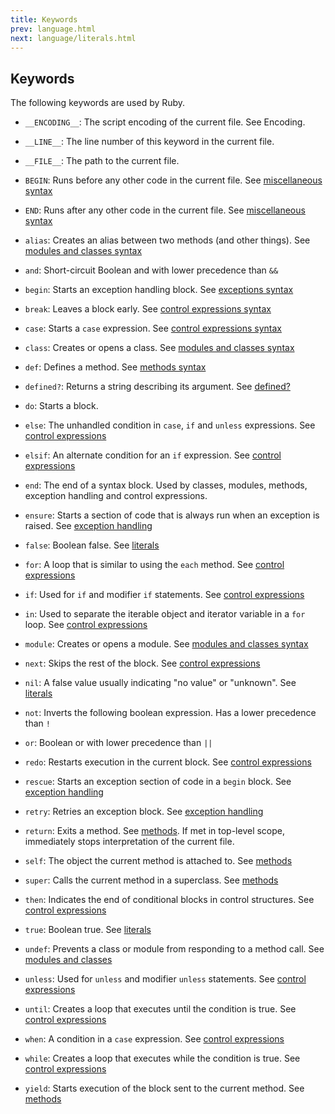 ```yaml
---
title: Keywords
prev: language.html
next: language/literals.html
---
```


## Keywords[](#keywords)

The following keywords are used by Ruby.

* `__ENCODING__`: The script encoding of the current file. See
  Encoding.

* `__LINE__`: The line number of this keyword in the current file.

* `__FILE__`: The path to the current file.

* `BEGIN`: Runs before any other code in the current file. See
  [miscellaneous syntax](/language/misc.md)

* `END`: Runs after any other code in the current file. See
  [miscellaneous syntax](/language/misc.md)

* `alias`: Creates an alias between two methods (and other things). See
  [modules and classes syntax](/language/modules-classes.md)

* `and`: Short-circuit Boolean and with lower precedence than `&&`

* `begin`: Starts an exception handling block. See [exceptions
  syntax](/language/exceptions.md)

* `break`: Leaves a block early. See [control expressions
  syntax](/language/control-expressions.md)

* `case`: Starts a `case` expression. See [control expressions
  syntax](/language/control-expressions.md)

* `class`: Creates or opens a class. See [modules and classes
  syntax](/language/modules-classes.md)

* `def`: Defines a method. See [methods
  syntax](/language/methods-def.md)

* `defined?`: Returns a string describing its argument. See
  [defined?](../language.md#defined)

* `do`: Starts a block.

* `else`: The unhandled condition in `case`, `if` and `unless`
  expressions. See [control
  expressions](/language/control-expressions.md)

* `elsif`: An alternate condition for an `if` expression. See [control
  expressions](/language/control-expressions.md)

* `end`: The end of a syntax block. Used by classes, modules, methods,
  exception handling and control expressions.

* `ensure`: Starts a section of code that is always run when an
  exception is raised. See [exception handling](/language/exceptions.md)

* `false`: Boolean false. See [literals](/language/literals.md)

* `for`: A loop that is similar to using the `each` method. See
  [control expressions](/language/control-expressions.md)

* `if`: Used for `if` and modifier `if` statements. See [control
  expressions](/language/control-expressions.md)

* `in`: Used to separate the iterable object and iterator variable in a
  `for` loop. See [control
  expressions](/language/control-expressions.md)

* `module`: Creates or opens a module. See [modules and classes
  syntax](/language/modules-classes.md)

* `next`: Skips the rest of the block. See [control
  expressions](/language/control-expressions.md)

* `nil`: A false value usually indicating "no value" or "unknown". See
  [literals](/language/literals.md)

* `not`: Inverts the following boolean expression. Has a lower
  precedence than `!`

* `or`: Boolean or with lower precedence than `||`

* `redo`: Restarts execution in the current block. See [control
  expressions](/language/control-expressions.md)

* `rescue`: Starts an exception section of code in a `begin` block. See
  [exception handling](/language/exceptions.md)

* `retry`: Retries an exception block. See [exception
  handling](/language/exceptions.md)

* `return`: Exits a method. See [methods](/language/methods-def.md). If
  met in top-level scope, immediately stops interpretation of the
  current file.

* `self`: The object the current method is attached to. See
  [methods](/language/methods-def.md)

* `super`: Calls the current method in a superclass. See
  [methods](/language/methods-def.md)

* `then`: Indicates the end of conditional blocks in control
  structures. See [control
  expressions](/language/control-expressions.md)

* `true`: Boolean true. See [literals](/language/literals.md)

* `undef`: Prevents a class or module from responding to a method call.
  See [modules and classes](/language/modules-classes.md)

* `unless`: Used for `unless` and modifier `unless` statements. See
  [control expressions](/language/control-expressions.md)

* `until`: Creates a loop that executes until the condition is true.
  See [control expressions](/language/control-expressions.md)

* `when`: A condition in a `case` expression. See [control
  expressions](/language/control-expressions.md)

* `while`: Creates a loop that executes while the condition is true.
  See [control expressions](/language/control-expressions.md)

* `yield`: Starts execution of the block sent to the current method.
  See [methods](/language/methods-def.md)

